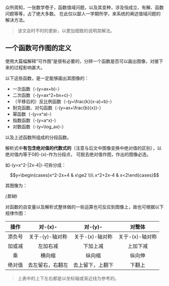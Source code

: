 众所周知，一张数学卷子，函数值域问题，以及其变种，涉及恒成立、有解、函数问题等等，占了绝大多数。
在此仅以鄙人一学期所学，来系统的阐述值域问题的解决方法。

> 该文会时不时的更新，以更加细致的说明其解法。

## 一个函数可作图的定义
使用大篇幅解释“可作图”是很有必要的，分辨一个函数是否可以画出图像，对接下来的过程影响甚大。

以下这些函数，是一定能够画出其图像的：

- 一次函数（-(y=ax+b)-）
- 二次函数（-(y=ax^2+bx+c)-）
- （平移后的）反比例函数（-(y=\frac{k}{x-a}+b)-）
- 耐克函数、对勾函数（-(y=ax+\frac{b}{x})-）
- 幂函数（-(y=x^a)-）
- 指数函数（-(y=a^x)-）
- 对数函数（-(y=\log\_ax)-）

以及上述函数所组成的分段函数。

解析式中**有包含绝对值的代数式的**（注意与后文中图像变换中绝对值的区别），以绝对值内等于0的-(x)-作为分段点，
可脱去绝对值作图，作出的图像必连。

如-(y=x^2-|2x-4|)-可拆分成：

$$y=\begin{cases}x^2-2x+4 & x\ge2 \\\\ x^2+2x-4 & x<2\end{cases}$$

其图像为：

*(暂缺)*

对函数的自变量以及解析式整体做的一些运算也可反应到图像上，故也可根据以下规律作图：

<div class="overflow-auto mb-3" style="white-space: nowrap">

| 操作   | 对-(x)-          | 对-(y)-          | 对整体          |
| :----: | :--------------: | :--------------: | :-------------: |
| 添负号 | 关于-(y)-轴对称  | 关于-(x)-轴对称  | 关于-(x)-轴对称 |
| 加或减 | 左加右减         | 下加上减         | 上加下减        |
| 乘     | 横向缩           | 纵向缩           | 纵向伸          |
| 绝对值 | 去左留右，右翻左 | 去上留下，上翻下 | 下翻上          |

</div>

> 上表中的上下左右都是以坐标轴或渐近线为参考的。
